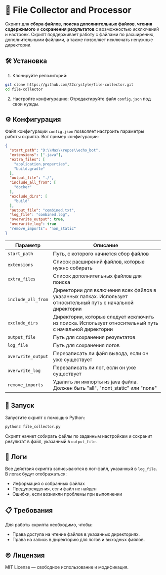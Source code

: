 # 📁 File Collector and Processor

Скрипт для **сбора файлов**, **поиска дополнительных файлов**, **чтения содержимого** и **сохранения результатов** с возможностью исключений и настроек. Скрипт поддерживает работу с файлами по расширению, дополнительными файлами, а также позволяет исключать ненужные директории.
## 🛠 Установка
1. Клонируйте репозиторий:
```bash
git clone https://github.com/22crystyle/file-collector.git
cd file-collector
```
2. Настройте конфигурацию: Отредактируйте файл `config.json` под свои нужды.
## ⚙️ Конфигурация
Файл конфигурации `config.json` позволяет настроить параметры работы скрипта. Вот пример конфигурации:
```json
{
  "start_path": "D:\\Max\\repos\\echo_bot",
  "extensions": [".java"],
  "extra_files": [
    "application.properties",
    "build.gradle"
  ],
  "output_file": "./",
  "include_all_from": [
    "docker"
  ],
  "exclude_dirs": [
    "build"
  ],
  "output_file": "combined.txt",
  "log_file": "combined.log",
  "overwrite_output": true,
  "overwrite_log": true
  "remove_imports": "non_static"
}
```

| Параметр         | Описание                                                |
|------------------|---------------------------------------------------------|
| `start_path`       | Путь, с которого начнется сбор файлов                   |
| `extensions`       | Список расширений файлов, которые нужно собирать        |
| `extra_files`      | Список дополнительных файлов для поиска                 |
| `include_all_from` | Директории для включения всех файлов в указанных папках. Использует относительный путь с начальной директории |
| `exclude_dirs`     | Директории, которые следует исключить из поиска. Использует относительный путь с начальной директории         |
| `output_file`      | Путь для сохранения результатов                         |
| `log_file`         | Путь для сохранения логов                               |
| `overwrite_output` | Перезаписать ли файл вывода, если он уже существует     |
| `overwrite_log`    | Перезаписать ли лог, если он уже существует             |
| `remove_imports`   | Удалить ли импорты из java файла. Должен быть "all", "nont_static" или "none" |
## 🚀 Запуск
Запустите скрипт с помощью Python:
```bash
python3 file_collector.py
```
Скрипт начнет собирать файлы по заданным настройкам и сохранит результат в файл, указанный в `output_file`.
## 📝 Логи
Все действия скрипта записываются в лог-файл, указанный в `log_file`. В логах будут отображаться:
- Информация о собранных файлах
- Предупреждения, если файл не найден
- Ошибки, если возникли проблемы при выполнении
## 📋 Требования
Для работы скрипта необходимо, чтобы:
- Права доступа на чтение файлов в указанных директориях.
- Права на запись в директорию для логов и выходных файлов.
## ©️ Лицензия
MIT License — свободное использование и модификация.
